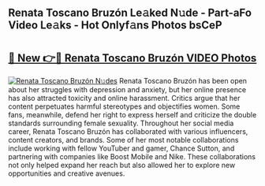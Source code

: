 ## Renata Toscano Bruzón Le𝚊ked N𝚞de - Part-aFo Video Le𝚊ks - Hot Onlyf𝚊ns Photos bsCeP

# <h2><a href="http://ab17146.deff.icu/?id=Renata+Toscano+Bruz%c3%b3n">🔗 New 👉🔴 Renata Toscano Bruzón VIDEO Photos</a></h2>

[![Renata Toscano Bruzón N𝚞des](https://i.imgur.com/rIISA9y.gif)](http://ab17146.deff.icu/?id=Renata+Toscano+Bruz%c3%b3n)
Renata Toscano Bruzón has been open about her struggles with depression and anxiety, but her online presence has also attracted toxicity and online harassment. Critics argue that her content perpetuates harmful stereotypes and objectifies women. Some fans, meanwhile, defend her right to express herself and criticize the double standards surrounding female sexuality. Throughout her social media career, Renata Toscano Bruzón has collaborated with various influencers, content creators, and brands. Some of her most notable collaborations include working with fellow YouTuber and gamer, Chance Sutton, and partnering with companies like Boost Mobile and Nike. These collaborations not only helped expand her reach but also allowed her to explore new opportunities and creative avenues.
